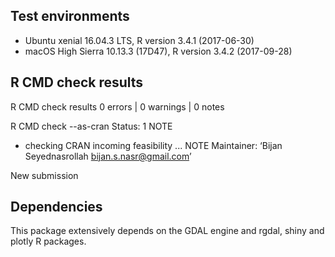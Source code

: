 ## Test environments
* Ubuntu xenial 16.04.3 LTS, R version 3.4.1 (2017-06-30)
* macOS High Sierra 10.13.3 (17D47), R version 3.4.2 (2017-09-28)

## R CMD check results
R CMD check results
0 errors | 0 warnings | 0 notes

R CMD check --as-cran
Status: 1 NOTE

* checking CRAN incoming feasibility ... NOTE
Maintainer: ‘Bijan Seyednasrollah <bijan.s.nasr@gmail.com>’

New submission

## Dependencies
This package extensively depends on the GDAL engine and rgdal, shiny and plotly R packages.
